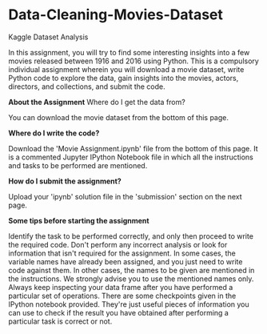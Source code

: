 # Data-Cleaning-Movies-Dataset
Kaggle Dataset Analysis

In this assignment, you will try to find some interesting insights into a few movies released between 1916 and 2016 using Python. This is a compulsory individual assignment wherein you will download a movie dataset, write Python code to explore the data, gain insights into the movies, actors, directors, and collections, and submit the code.

**About the Assignment**
Where do I get the data from?

You can download the movie dataset from the bottom of this page.

 

**Where do I write the code?**

Download the 'Movie Assignment.ipynb' file from the bottom of this page. It is a commented Jupyter IPython Notebook file in which all the instructions and tasks to be performed are mentioned.

 

**How do I submit the assignment?**

Upload your 'ipynb' solution file in the 'submission' section on the next page.

 

**Some tips before starting the assignment**

Identify the task to be performed correctly, and only then proceed to write the required code. Don't perform any incorrect analysis or look for information that isn't required for the assignment.
In some cases, the variable names have already been assigned, and you just need to write code against them. In other cases, the names to be given are mentioned in the instructions. We strongly advise you to use the mentioned names only.
Always keep inspecting your data frame after you have performed a particular set of operations.
There are some checkpoints given in the IPython notebook provided. They're just useful pieces of information you can use to check if the result you have obtained after performing a particular task is correct or not.
 
